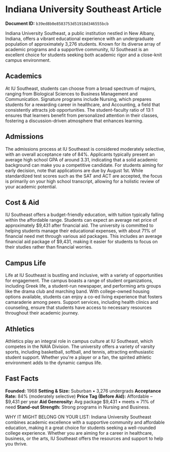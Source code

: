 # Indiana University Southeast Article

**Document ID:** `b39ed8b0e8583753d51918d346555bcb`

Indiana University Southeast, a public institution nestled in New Albany, Indiana, offers a vibrant educational experience with an undergraduate population of approximately 3,276 students. Known for its diverse array of academic programs and a supportive community, IU Southeast is an excellent choice for students seeking both academic rigor and a close-knit campus environment.

## Academics
At IU Southeast, students can choose from a broad spectrum of majors, ranging from Biological Sciences to Business Management and Communication. Signature programs include Nursing, which prepares students for a rewarding career in healthcare, and Accounting, a field that consistently attracts job opportunities. The student-faculty ratio of 13:1 ensures that learners benefit from personalized attention in their classes, fostering a discussion-driven atmosphere that enhances learning.

## Admissions
The admissions process at IU Southeast is considered moderately selective, with an overall acceptance rate of 84%. Applicants typically present an average high school GPA of around 3.31, indicating that a solid academic background can make you a competitive candidate. For students aiming for early decision, note that applications are due by August 1st. While standardized test scores such as the SAT and ACT are accepted, the focus is primarily on your high school transcript, allowing for a holistic review of your academic potential.

## Cost & Aid
IU Southeast offers a budget-friendly education, with tuition typically falling within the affordable range. Students can expect an average net price of approximately $9,431 after financial aid. The university is committed to helping students manage their educational expenses, with about 71% of financial need met through various aid packages. This includes an average financial aid package of $9,431, making it easier for students to focus on their studies rather than financial worries.

## Campus Life
Life at IU Southeast is bustling and inclusive, with a variety of opportunities for engagement. The campus boasts a range of student organizations, including Greek life, a student-run newspaper, and performing arts groups like the drama club and marching band. With college-owned housing options available, students can enjoy a co-ed living experience that fosters camaraderie among peers. Support services, including health clinics and counseling, ensure that students have access to necessary resources throughout their academic journey.

## Athletics
Athletics play an integral role in campus culture at IU Southeast, which competes in the NAIA Division. The university offers a variety of varsity sports, including basketball, softball, and tennis, attracting enthusiastic student support. Whether you're a player or a fan, the spirited athletic environment adds to the dynamic campus life.

## Fast Facts
**Founded:** 1968
**Setting & Size:** Suburban • 3,276 undergrads
**Acceptance Rate:** 84% (moderately selective)
**Price Tag (Before Aid):** Affordable – $9,431 per year
**Aid Generosity:** Avg package $9,431 • meets ≈ 71% of need
**Stand-out Strength:** Strong programs in Nursing and Business.

WHY IT MIGHT BELONG ON YOUR LIST: Indiana University Southeast combines academic excellence with a supportive community and affordable education, making it a great choice for students seeking a well-rounded college experience. Whether you are aiming for a career in healthcare, business, or the arts, IU Southeast offers the resources and support to help you thrive.
